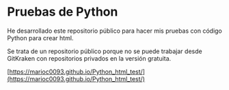 # Pruebas de Python

He desarrollado este repositorio público para hacer mis pruebas con código Python para crear html.

Se trata de un repositorio público porque no se puede trabajar desde GitKraken con repositorios privados en la versión gratuita.

[https://marioc0093.github.io/Python_html_test/](https://marioc0093.github.io/Python_html_test/)
